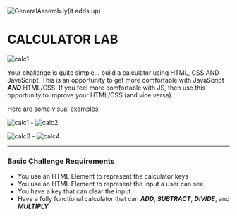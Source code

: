 ![GeneralAssemb.ly](https://github.com/generalassembly/ga-ruby-on-rails-for-devs/raw/master/images/ga.png "GeneralAssemb.ly")(it adds up)

# CALCULATOR LAB

![calc1](http://www.dumetschool.com/img/blog/image_thumb_1454_cal201220483893jreazzzajwuhdwe8jd.jpg)

Your challenge is quite simple… build a calculator using HTML, CSS AND JavaScript. This is an opportunity to get more comfortable with JavaScript ***AND*** HTML/CSS. If you feel more comfortable with JS, then use this opportunity to improve your HTML/CSS (and vice versa).

Here are some visual examples:

![calc1](http://codropspz.tympanus.netdna-cdn.com/codrops/wp-content/uploads/2013/03/Collective53_calculator.jpg) - ![calc2](http://www.c-sharpcorner.com/UploadFile/1e050f/create-a-simple-stylish-calculator-using-html-css-and-java/Images/Calculator3.jpg)

![calc3](http://3.bp.blogspot.com/-e1NRTw04mK4/UCDK38pNOOI/AAAAAAAAClY/7a2ctJ6BMRc/s1600/Javascript-Calculator-20411.png) - ![calc4](http://bremford.org/widgets/metacalc/Default.png)

------


### Basic Challenge Requirements

- You use an HTML Element to represent the calculator keys
- You use an HTML Element to represent the input a user can see
- You have a key that can clear the input
- Have a fully functional calculator that can ***ADD***, ***SUBTRACT***, ***DIVIDE***, and ***MULTIPLY***
